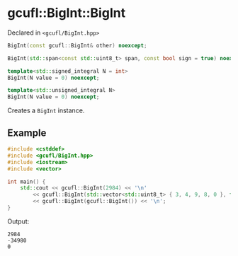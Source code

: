 # gcufl::BigInt::BigInt
Declared in `<gcufl/BigInt.hpp>`
```cpp
BigInt(const gcufl::BigInt& other) noexcept;

BigInt(std::span<const std::uint8_t> span, const bool sign = true) noexcept;

template<std::signed_integral N = int>
BigInt(N value = 0) noexcept;

template<std::unsigned_integral N>
BigInt(N value = 0) noexcept;
```
Creates a `BigInt` instance.
## Example
```cpp
#include <cstddef>
#include <gcufl/BigInt.hpp>
#include <iostream>
#include <vector>

int main() {
	std::cout << gcufl::BigInt(2984) << '\n'
		<< gcufl::BigInt(std::vector<std::uint8_t> { 3, 4, 9, 8, 0 }, false) << '\n'
		<< gcufl::BigInt(gcufl::BigInt()) << '\n';
}
```
Output:
```
2984
-34980
0
```
